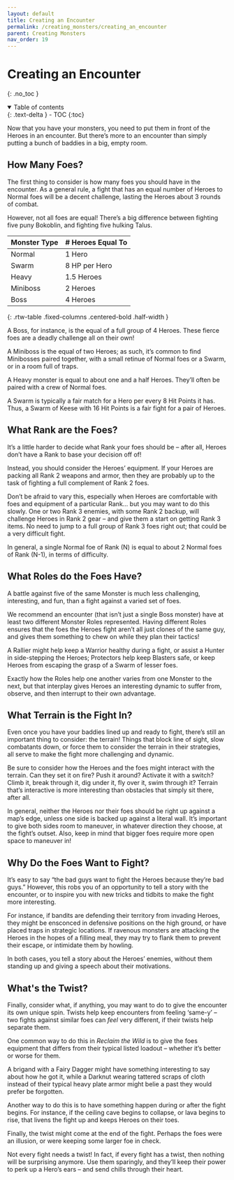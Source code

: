 ```yaml
---
layout: default
title: Creating an Encounter
permalink: /creating_monsters/creating_an_encounter
parent: Creating Monsters
nav_order: 19
---
```


# Creating an Encounter
{: .no_toc }

<details open markdown="block">
  <summary>
    Table of contents
  </summary>
  {: .text-delta }
- TOC
{:toc}
</details>

Now that you have your monsters, you need to put them in front of the Heroes in an encounter. But there’s more to an encounter than simply putting a bunch of baddies in a big, empty room.

## How Many Foes?

The first thing to consider is how many foes you should have in the encounter. As a general rule, a fight that has an equal number of Heroes to Normal foes will be a decent challenge, lasting the Heroes about 3 rounds of combat. 

However, not all foes are equal! There’s a big difference between fighting five puny Bokoblin, and fighting five hulking Talus.

| Monster Type  | <span>#</span> Heroes Equal To |
|---------------|--------------------------------|
| Normal        | 1 Hero                         |
| Swarm         | 8 HP per Hero                  |
| Heavy         | 1.5 Heroes                     |
| Miniboss      | 2 Heroes                       |
| Boss          | 4 Heroes                       |
{: .rtw-table .fixed-columns .centered-bold .half-width }

A Boss, for instance, is the equal of a full group of 4 Heroes. These fierce foes are a deadly challenge all on their own!

A Miniboss is the equal of two Heroes; as such, it’s common to find Minibosses paired together, with a small retinue of Normal foes or a Swarm, or in a room full of traps.

A Heavy monster is equal to about one and a half Heroes. They’ll often be paired with a crew of Normal foes.

A Swarm is typically a fair match for a Hero per every 8 Hit Points it has. Thus, a Swarm of Keese with 16 Hit Points is a fair fight for a pair of Heroes.

## What Rank are the Foes?

It’s a little harder to decide what Rank your foes should be – after all, Heroes don’t have a Rank to base your decision off of!

Instead, you should consider the Heroes’ equipment. If your Heroes are packing all Rank 2 weapons and armor, then they are probably up to the task of fighting a full complement of Rank 2 foes.

Don’t be afraid to vary this, especially when Heroes are comfortable with foes and equipment of a particular Rank… but you may want to do this slowly. One or two Rank 3 enemies, with some Rank 2 backup, will challenge Heroes in Rank 2 gear – and give them a start on getting Rank 3 items. No need to jump to a full group of Rank 3 foes right out; that could be a very difficult fight.

In general, a single Normal foe of Rank (N) is equal to about 2 Normal foes of Rank (N-1), in terms of difficulty.

## What Roles do the Foes Have?

A battle against five of the same Monster is much less challenging, interesting, and fun, than a fight against a varied set of foes.

We recommend an encounter (that isn’t just a single Boss monster) have at least two different Monster Roles represented. Having different Roles ensures that the foes the Heroes fight aren’t all just clones of the same guy, and gives them something to chew on while they plan their tactics!

A Rallier might help keep a Warrior healthy during a fight, or assist a Hunter in side-stepping the Heroes; Protectors help keep Blasters safe, or keep Heroes from escaping the grasp of a Swarm of lesser foes. 

Exactly how the Roles help one another varies from one Monster to the next, but that interplay gives Heroes an interesting dynamic to suffer from, observe, and then interrupt to their own advantage.

## What Terrain is the Fight In?

Even once you have your baddies lined up and ready to fight, there’s still an important thing to consider: the terrain! Things that block line of sight, slow combatants down, or force them to consider the terrain in their strategies, all serve to make the fight more challenging and dynamic.

Be sure to consider how the Heroes and the foes might interact with the terrain. Can they set it on fire? Push it around? Activate it with a switch? Climb it, break through it, dig under it, fly over it, swim through it? Terrain that’s interactive is more interesting than obstacles that simply sit there, after all.

In general, neither the Heroes nor their foes should be right up against a map’s edge, unless one side is backed up against a literal wall. It’s important to give both sides room to maneuver, in whatever direction they choose, at the fight’s outset. Also, keep in mind that bigger foes require more open space to maneuver in!

## Why Do the Foes Want to Fight?

It’s easy to say “the bad guys want to fight the Heroes because they’re bad guys.” However, this robs you of an opportunity to tell a story with the encounter, or to inspire you with new tricks and tidbits to make the fight more interesting.

For instance, if bandits are defending their territory from invading Heroes, they might be ensconced in defensive positions on the high ground, or have placed traps in strategic locations. If ravenous monsters are attacking the Heroes in the hopes of a filling meal, they may try to flank them to prevent their escape, or intimidate them by howling. 

In both cases, you tell a story about the Heroes’ enemies, without them standing up and giving a speech about their motivations.

## What's the Twist?

Finally, consider what, if anything, you may want to do to give the encounter its own unique spin. Twists help keep encounters from feeling ‘same-y’ – two fights against similar foes can *feel* very different, if their twists help separate them.

One common way to do this in *Reclaim the Wild* is to give the foes equipment that differs from their typical listed loadout – whether it’s better or worse for them.

A brigand with a Fairy Dagger might have something interesting to say about how he got it, while a Darknut wearing tattered scraps of cloth instead of their typical heavy plate armor might belie a past they would prefer be forgotten.

Another way to do this is to have something happen during or after the fight begins. For instance, if the ceiling cave begins to collapse, or lava begins to rise, that livens the fight up and keeps Heroes on their toes.

Finally, the twist might come at the end of the fight. Perhaps the foes were an illusion, or were keeping some larger foe in check.

Not every fight needs a twist! In fact, if every fight has a twist, then nothing will be surprising anymore. Use them sparingly, and they’ll keep their power to perk up a Hero’s ears – and send chills through their heart.
